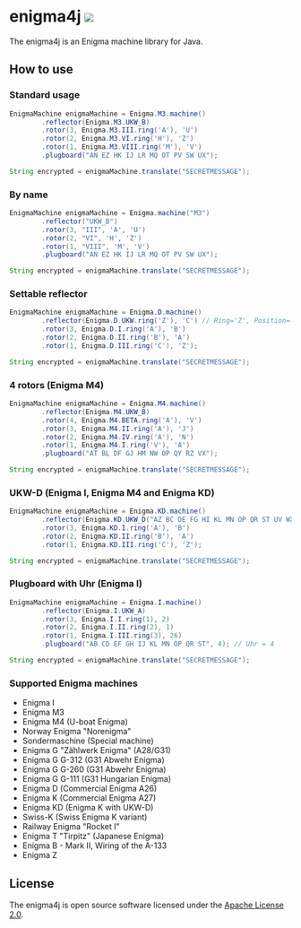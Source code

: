 # enigma4j [![](https://jitpack.io/v/mozq/enigma4j.svg)](https://jitpack.io/#mozq/enigma4j)

The enigma4j is an Enigma machine library for Java. 


## How to use

### Standard usage

```java
EnigmaMachine enigmaMachine = Enigma.M3.machine()
        .reflector(Enigma.M3.UKW_B)
        .rotor(3, Enigma.M3.III.ring('A'), 'U')
        .rotor(2, Enigma.M3.VI.ring('H'), 'Z')
        .rotor(1, Enigma.M3.VIII.ring('M'), 'V')
        .plugboard("AN EZ HK IJ LR MQ OT PV SW UX");

String encrypted = enigmaMachine.translate("SECRETMESSAGE");
```

### By name

```java
EnigmaMachine enigmaMachine = Enigma.machine("M3")
        .reflector("UKW_B")
        .rotor(3, "III", 'A', 'U')
        .rotor(2, "VI", 'H', 'Z')
        .rotor(1, "VIII", 'M', 'V')
        .plugboard("AN EZ HK IJ LR MQ OT PV SW UX");

String encrypted = enigmaMachine.translate("SECRETMESSAGE");
```

### Settable reflector

```java
EnigmaMachine enigmaMachine = Enigma.D.machine()
        .reflector(Enigma.D.UKW.ring('Z'), 'C') // Ring='Z', Position='C'
        .rotor(3, Enigma.D.I.ring('A'), 'B')
        .rotor(2, Enigma.D.II.ring('B'), 'A')
        .rotor(1, Enigma.D.III.ring('C'), 'Z');

String encrypted = enigmaMachine.translate("SECRETMESSAGE");
```

### 4 rotors (Enigma M4)

```java
EnigmaMachine enigmaMachine = Enigma.M4.machine()
        .reflector(Enigma.M4.UKW_B)
        .rotor(4, Enigma.M4.BETA.ring('A'), 'V')
        .rotor(3, Enigma.M4.II.ring('A'), 'J')
        .rotor(2, Enigma.M4.IV.ring('A'), 'N')
        .rotor(1, Enigma.M4.I.ring('V'), 'A')
        .plugboard("AT BL DF GJ HM NW OP QY RZ VX");

String encrypted = enigmaMachine.translate("SECRETMESSAGE");
```

### UKW-D (Enigma I, Enigma M4 and Enigma KD)

```java
EnigmaMachine enigmaMachine = Enigma.KD.machine()
        .reflector(Enigma.KD.UKW_D("AZ BC DE FG HI KL MN OP QR ST UV WX")) // UKW-D
        .rotor(3, Enigma.KD.I.ring('A'), 'B')
        .rotor(2, Enigma.KD.II.ring('B'), 'A')
        .rotor(1, Enigma.KD.III.ring('C'), 'Z');

String encrypted = enigmaMachine.translate("SECRETMESSAGE");
```

### Plugboard with Uhr (Enigma I)

```java
EnigmaMachine enigmaMachine = Enigma.I.machine()
        .reflector(Enigma.I.UKW_A)
        .rotor(3, Enigma.I.I.ring(1), 2)
        .rotor(2, Enigma.I.II.ring(2), 1)
        .rotor(1, Enigma.I.III.ring(3), 26)
        .plugboard("AB CD EF GH IJ KL MN OP QR ST", 4); // Uhr = 4

String encrypted = enigmaMachine.translate("SECRETMESSAGE");
```

### Supported Enigma machines

- Enigma I
- Enigma M3
- Enigma M4 (U-boat Enigma)
- Norway Enigma "Norenigma"
- Sondermaschine (Special machine)
- Enigma G "Zählwerk Enigma" (A28/G31)
- Enigma G G-312 (G31 Abwehr Enigma)
- Enigma G G-260 (G31 Abwehr Enigma)
- Enigma G G-111 (G31 Hungarian Enigma)
- Enigma D (Commercial Enigma A26)
- Enigma K (Commercial Enigma A27)
- Enigma KD (Enigma K with UKW-D)
- Swiss-K (Swiss Enigma K variant)
- Railway Enigma "Rocket I"
- Enigma T "Tirpitz" (Japanese Enigma)
- Enigma B - Mark II, Wiring of the A-133
- Enigma Z


## License

The enigma4j is open source software licensed under the [Apache License 2.0](https://github.com/mozq/enigma4j/blob/main/LICENSE.txt).
